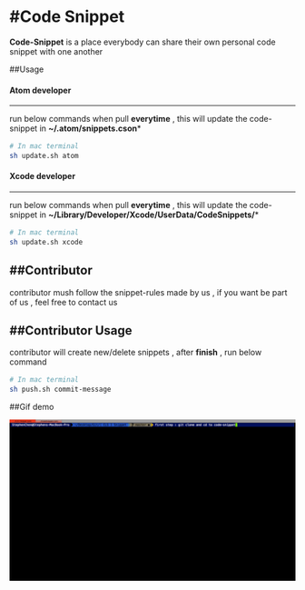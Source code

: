 #Code Snippet
===============================

**Code-Snippet** is a place everybody can share their own personal code snippet with one another

##Usage

#### Atom developer
-----------------------------------
run below commands when pull **everytime** ,  this will update the code-snippet in **~/.atom/snippets.cson***
```bash
# In mac terminal
sh update.sh atom
```

#### Xcode developer
-----------------------------------
run below commands when pull **everytime** ,  this will update the code-snippet in **~/Library/Developer/Xcode/UserData/CodeSnippets/***
```bash
# In mac terminal
sh update.sh xcode
```

##Contributor
-----------------------------------
contributor mush follow the snippet-rules made by us , if you want be part of us , feel free to contact us

##Contributor Usage
----------------------------------
contributor will create new/delete snippets , after **finish** , run below command

```bash
# In mac terminal
sh push.sh commit-message
```

##Gif demo

![demo](gettingStart.gif)

